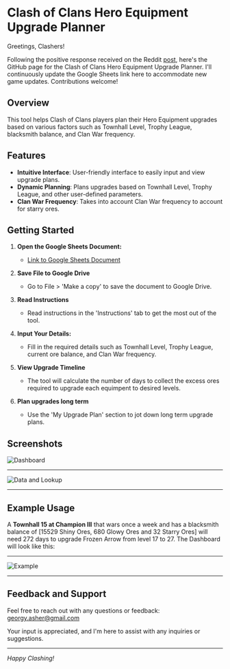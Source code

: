 # Clash of Clans Hero Equipment Upgrade Planner

Greetings, Clashers! 

   
Following the positive response received on the Reddit [post](https://www.reddit.com/r/ClashOfClans/comments/1atwpa1/plan_your_hero_equipment_upgrades_using_this/), here's the GitHub page for the Clash of Clans Hero Equipment Upgrade Planner. I'll continuously update the Google Sheets link here to accommodate new game updates. Contributions welcome!

## Overview

This tool helps Clash of Clans players plan their Hero Equipment upgrades based on various factors such as Townhall Level, Trophy League, blacksmith balance, and Clan War frequency.

## Features

- **Intuitive Interface**: User-friendly interface to easily input and view upgrade plans.
- **Dynamic Planning**: Plans upgrades based on Townhall Level, Trophy League, and other user-defined parameters.
- **Clan War Frequency**: Takes into account Clan War frequency to account for starry ores.

## Getting Started

1. **Open the Google Sheets Document:**
   - [Link to Google Sheets Document](https://docs.google.com/spreadsheets/d/1DzUwIBW1AuYfyH7iTgxRb2dmPH8VyY5uu85CffDie-I/edit#gid=895341860)
  
2. **Save File to Google Drive**
    - Go to File > 'Make a copy' to save the document to Google Drive.

3. **Read Instructions**
   - Read instructions in the 'Instructions' tab to get the most out of the tool.
     
4. **Input Your Details:**
   - Fill in the required details such as Townhall Level, Trophy League, current ore balance, and Clan War frequency.

5. **View Upgrade Timeline**
   - The tool will calculate the number of days to collect the excess ores required to upgrade each equimpent to desired levels.

6. **Plan upgrades long term**
   - Use the 'My Upgrade Plan' section to jot down long term upgrade plans.

## Screenshots
![Dashboard](https://github.com/ashergeo/My-Portfolio/blob/main/assets/Clash%20of%20Clans%20Upgrade%20Planner/Dashboard.png)

---

![Data and Lookup](https://github.com/ashergeo/My-Portfolio/blob/main/assets/Clash%20of%20Clans%20Upgrade%20Planner/Data%20and%20Lookup.png)

---

## Example Usage
A **Townhall 15 at Champion III** that wars once a week and has a blacksmith balance of [15529 Shiny Ores, 680 Glowy Ores and 32 Starry Ores] will need 272 days to upgrade Frozen Arrow from level 17 to 27. 
The Dashboard will look like this:

--- 
![Example](https://github.com/ashergeo/My-Portfolio/blob/main/assets/Clash%20of%20Clans%20Upgrade%20Planner/Example%20Usage.png) 

---

## Feedback and Support

Feel free to reach out with any questions or feedback: [georgy.asher@gmail.com](mailto:georgy.asher@gmail.com)

Your input is appreciated, and I'm here to assist with any inquiries or suggestions.

---

*Happy Clashing!*
